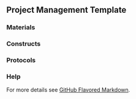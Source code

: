 ## Project Management Template


### Materials

### Constructs

### Protocols


### Help

For more details see [GitHub Flavored Markdown](https://guides.github.com/features/mastering-markdown/).

